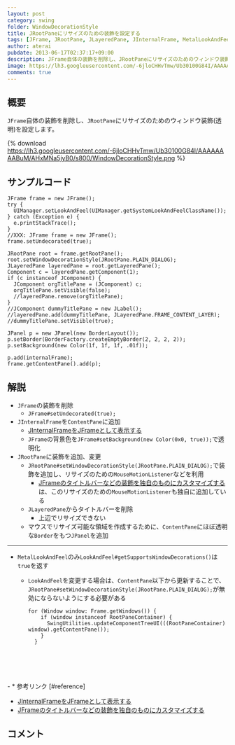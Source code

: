 ```yaml
---
layout: post
category: swing
folder: WindowDecorationStyle
title: JRootPaneにリサイズのための装飾を設定する
tags: [JFrame, JRootPane, JLayeredPane, JInternalFrame, MetalLookAndFeel]
author: aterai
pubdate: 2013-06-17T02:37:17+09:00
description: JFrame自体の装飾を削除し、JRootPaneにリサイズのためのウィンドウ装飾(透明)を設定します。
image: https://lh3.googleusercontent.com/-6jloCHHvTmw/Ub30100G84I/AAAAAAAABuM/AHxMNa5jyB0/s800/WindowDecorationStyle.png
comments: true
---
```

## 概要
`JFrame`自体の装飾を削除し、`JRootPane`にリサイズのためのウィンドウ装飾(透明)を設定します。

{% download https://lh3.googleusercontent.com/-6jloCHHvTmw/Ub30100G84I/AAAAAAAABuM/AHxMNa5jyB0/s800/WindowDecorationStyle.png %}

## サンプルコード
<pre class="prettyprint"><code>JFrame frame = new JFrame();
try {
  UIManager.setLookAndFeel(UIManager.getSystemLookAndFeelClassName());
} catch (Exception e) {
  e.printStackTrace();
}
//XXX: JFrame frame = new JFrame();
frame.setUndecorated(true);

JRootPane root = frame.getRootPane();
root.setWindowDecorationStyle(JRootPane.PLAIN_DIALOG);
JLayeredPane layeredPane = root.getLayeredPane();
Component c = layeredPane.getComponent(1);
if (c instanceof JComponent) {
  JComponent orgTitlePane = (JComponent) c;
  orgTitlePane.setVisible(false);
  //layeredPane.remove(orgTitlePane);
}
//JComponent dummyTitlePane = new JLabel();
//layeredPane.add(dummyTitlePane, JLayeredPane.FRAME_CONTENT_LAYER);
//dummyTitlePane.setVisible(true);

JPanel p = new JPanel(new BorderLayout());
p.setBorder(BorderFactory.createEmptyBorder(2, 2, 2, 2));
p.setBackground(new Color(1f, 1f, 1f, .01f));

p.add(internalFrame);
frame.getContentPane().add(p);
</code></pre>

## 解説
- `JFrame`の装飾を削除
    - `JFrame#setUndecorated(true);`
- `JInternalFrame`を`ContentPane`に追加
    - [JInternalFrameをJFrameとして表示する](https://ateraimemo.com/Swing/InternalFrameTitleBar.html)
    - `JFrame`の背景色を`JFrame#setBackground(new Color(0x0, true));`で透明化
- `JRootPane`に装飾を追加、変更
    - `JRootPane#setWindowDecorationStyle(JRootPane.PLAIN_DIALOG);`で装飾を追加し、リサイズのための`MouseMotionListener`などを利用
        - [JFrameのタイトルバーなどの装飾を独自のものにカスタマイズする](https://ateraimemo.com/Swing/CustomDecoratedFrame.html)は、このリサイズのための`MouseMotionListener`も独自に追加している
    - `JLayeredPane`からタイトルバーを削除
        - 上辺でリサイズできない
    - マウスでリサイズ可能な領域を作成するために、`ContentPane`にほぼ透明な`Border`をもつ`JPanel`を追加

<!-- dummy comment line for breaking list -->

- - - -
- `MetalLookAndFeel`のみ`LookAndFeel#getSupportsWindowDecorations()`は`true`を返す
    - `LookAndFeel`を変更する場合は、`ContentPane`以下から更新することで、`JRootPane#setWindowDecorationStyle(JRootPane.PLAIN_DIALOG);`が無効にならないようにする必要がある
        
        <pre class="prettyprint"><code>for (Window window: Frame.getWindows()) {
          if (window instanceof RootPaneContainer) {
            SwingUtilities.updateComponentTreeUI(((RootPaneContainer) window).getContentPane());
          }
        }
</code></pre>
    - * 参考リンク [#reference]
- [JInternalFrameをJFrameとして表示する](https://ateraimemo.com/Swing/InternalFrameTitleBar.html)
- [JFrameのタイトルバーなどの装飾を独自のものにカスタマイズする](https://ateraimemo.com/Swing/CustomDecoratedFrame.html)

<!-- dummy comment line for breaking list -->

## コメント
